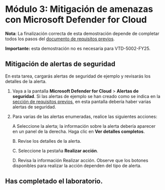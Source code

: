 # Módulo 3: Mitigación de amenazas con Microsoft Defender for Cloud

**Nota**: La finalización correcta de esta demostración depende de completar todos los pasos del [documento de requisitos previos](00-prerequisites.md).

**Importante:** esta demostración no es necesaria para VTD-5002-FY25.

## Mitigación de alertas de seguridad

En esta tarea, cargarás alertas de seguridad de ejemplo y revisarás los detalles de la alerta.

1. Vaya a la pantalla **Microsoft Defender for Cloud** > **Alertas de seguridad**. Si las alertas de ejemplo se han creado como se indica en la [sección de requisitos previos](00-prerequisites.md#Deploy-sample-alerts-for-Demo-in-Module-2), en esta pantalla debería haber varias alertas de seguridad.

1. Para varias de las alertas enumeradas, realice las siguientes acciones:

    A Seleccione la alerta; la información sobre la alerta debería aparecer en un panel de la derecha.  Haga clic en **Ver detalles completos**.

    B. Revise los detalles de la alerta.

    C. Seleccione la pestaña **Realizar acción**.

    D. Revisa la información Realizar acción. Observe que los botones disponibles para realizar la acción dependen del tipo de alerta.

## Has completado el laboratorio.
